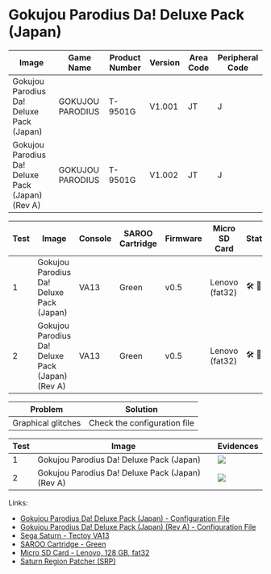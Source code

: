 # Gokujou Parodius Da! Deluxe Pack (Japan)

| Image                                            | Game Name        | Product Number | Version | Area Code | Peripheral Code |
| ------------------------------------------------ | ---------------- | -------------- | ------- | --------- | --------------- |
| Gokujou Parodius Da! Deluxe Pack (Japan)         | GOKUJOU PARODIUS | T-9501G        | V1.001  | JT        | J               |
| Gokujou Parodius Da! Deluxe Pack (Japan) (Rev A) | GOKUJOU PARODIUS | T-9501G        | V1.002  | JT        | J               |

| Test | Image                                            | Console | SAROO Cartridge | Firmware | Micro SD Card  | Status                               | Time Played         |
| ---- | ------------------------------------------------ | ------- | --------------- | -------- | -------------- | ------------------------------------ | ------------------- |
| 1    | Gokujou Parodius Da! Deluxe Pack (Japan)         | VA13    | Green           | v0.5     | Lenovo (fat32) | :hammer_and_wrench: :checkered_flag: | 38 minutes          |
| 2    | Gokujou Parodius Da! Deluxe Pack (Japan) (Rev A) | VA13    | Green           | v0.5     | Lenovo (fat32) | :hammer_and_wrench: :checkered_flag: | 1 hour and 1 minute |

| Problem            | Solution                     |
| ------------------ | ---------------------------- |
| Graphical glitches | Check the configuration file |

| Test | Image                                            | Evidences                                                                                        |
| ---- | ------------------------------------------------ | ------------------------------------------------------------------------------------------------ |
| 1    | Gokujou Parodius Da! Deluxe Pack (Japan)         | [![](https://img.youtube.com/vi/W1m8PnKwCFY/0.jpg)](https://www.youtube.com/watch?v=W1m8PnKwCFY) |
| 2    | Gokujou Parodius Da! Deluxe Pack (Japan) (Rev A) | [![](https://img.youtube.com/vi/-yg9BzKp9lc/0.jpg)](https://www.youtube.com/watch?v=-yg9BzKp9lc) |

Links:

- [Gokujou Parodius Da! Deluxe Pack (Japan) - Configuration File](https://github.com/williamdsw/saroo-configuration-list/blob/master/Regions/Retails/Japan/T-9501G/V1.001/README.md)
- [Gokujou Parodius Da! Deluxe Pack (Japan) (Rev A) - Configuration File](https://github.com/williamdsw/saroo-configuration-list/blob/master/Regions/Retails/Japan/T-9501G/V1.002/README.md)
- [Sega Saturn - Tectoy VA13](../../../../Info/Consoles/VA13/README.md)
- [SAROO Cartridge - Green](../../../../Info/Cartridges/RetroGameParadiseStore/1.32F/README.md)
- [Micro SD Card - Lenovo, 128 GB, fat32](../../../../Info/SdCards/Lenovo/128GB/fat32/README.md)
- [Saturn Region Patcher (SRP)](https://segaxtreme.net/resources/saturn-region-patcher.81/download)
